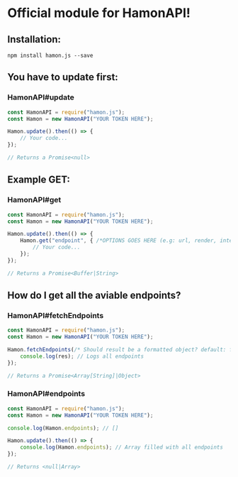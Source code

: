# Official module for HamonAPI!

## Installation:
```
npm install hamon.js --save
```

## You have to update first:

### HamonAPI#update

```js
const HamonAPI = require("hamon.js");
const Hamon = new HamonAPI("YOUR TOKEN HERE");

Hamon.update().then(() => {
    // Your code...
});

// Returns a Promise<null>
```

## Example GET:

### HamonAPI#get

```js
const HamonAPI = require("hamon.js");
const Hamon = new HamonAPI("YOUR TOKEN HERE");

Hamon.update().then(() => {
    Hamon.get("endpoint", { /*OPTIONS GOES HERE (e.g: url, render, intensity, ...)*/ }).then(res => {
        // Your code...
    });
});

// Returns a Promise<Buffer|String>
```

## How do I get all the aviable endpoints?

### HamonAPI#fetchEndpoints

```js
const HamonAPI = require("hamon.js");
const Hamon = new HamonAPI("YOUR TOKEN HERE");

Hamon.fetchEndpoints(/* Should result be a formatted object? default: false, type: Boolean */).then(res => {
    console.log(res); // Logs all endpoints
});

// Returns a Promise<Array[String]|Object>
```

### HamonAPI#endpoints

```js
const HamonAPI = require("hamon.js");
const Hamon = new HamonAPI("YOUR TOKEN HERE");

console.log(Hamon.endpoints); // []

Hamon.update().then(() => {
    console.log(Hamon.endpoints); // Array filled with all endpoints
});

// Returns <null|Array>
```